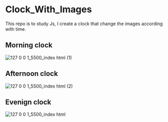 # Clock_With_Images
This repo is to study Js, I create a clock that change the images according with time.

## Morning clock
![127 0 0 1_5500_index html (1)](https://user-images.githubusercontent.com/89823203/208039455-74fbcbca-a2b3-43b6-ad86-4c3d481b7d75.png)

## Afternoon clock
![127 0 0 1_5500_index html (2)](https://user-images.githubusercontent.com/89823203/208039478-1ffa5b82-73b7-48c1-ac54-03c5af4c1c0f.png)

## Evenign clock
![127 0 0 1_5500_index html](https://user-images.githubusercontent.com/89823203/208039203-d40c2b9e-c7cb-4511-85c6-5e9324a3ec7f.png)
